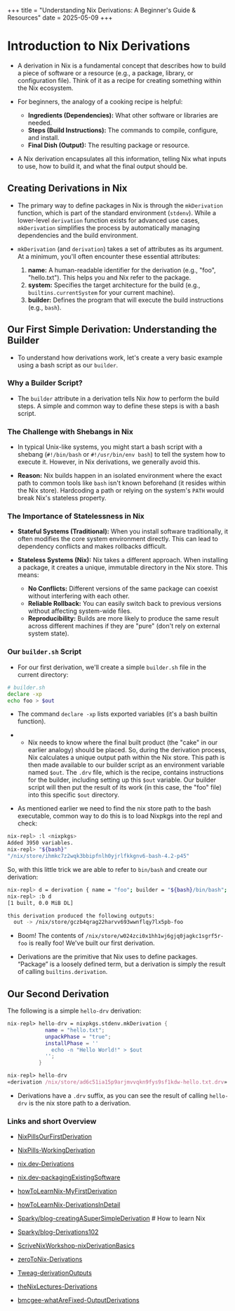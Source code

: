 +++
title = "Understanding Nix Derivations: A Beginner's Guide & Resources"
date = 2025-05-09
+++

# Introduction to Nix Derivations

- A derivation in Nix is a fundamental concept that describes how to build a piece of software or a resource (e.g., a package, library, or configuration file). Think of it as a recipe for creating something within the Nix ecosystem.

- For beginners, the analogy of a cooking recipe is helpful:

  - **Ingredients (Dependencies):** What other software or libraries are needed.
  - **Steps (Build Instructions):** The commands to compile, configure, and install.
  - **Final Dish (Output):** The resulting package or resource.

- A Nix derivation encapsulates all this information, telling Nix what inputs to use, how to build it, and what the final output should be.

## Creating Derivations in Nix

- The primary way to define packages in Nix is through the `mkDerivation` function, which is part of the standard environment (`stdenv`). While a lower-level `derivation` function exists for advanced use cases, `mkDerivation` simplifies the process by automatically managing dependencies and the build environment.

- `mkDerivation` (and `derivation`) takes a set of attributes as its argument. At a minimum, you'll often encounter these essential attributes:

  1.  **name:** A human-readable identifier for the derivation (e.g., "foo", "hello.txt"). This helps you and Nix refer to the package.
  2.  **system:** Specifies the target architecture for the build (e.g., `builtins.currentSystem` for your current machine).
  3.  **builder:** Defines the program that will execute the build instructions (e.g., `bash`).

## Our First Simple Derivation: Understanding the Builder

- To understand how derivations work, let's create a very basic example using a bash script as our `builder`.

### Why a Builder Script?

- The `builder` attribute in a derivation tells Nix _how_ to perform the build steps. A simple and common way to define these steps is with a bash script.

### The Challenge with Shebangs in Nix

- In typical Unix-like systems, you might start a bash script with a shebang (`#!/bin/bash` or `#!/usr/bin/env bash`) to tell the system how to execute it. However, in Nix derivations, we generally avoid this.

- **Reason:** Nix builds happen in an isolated environment where the exact path to common tools like `bash` isn't known beforehand (it resides within the Nix store). Hardcoding a path or relying on the system's `PATH` would break Nix's stateless property.

### The Importance of Statelessness in Nix

- **Stateful Systems (Traditional):** When you install software traditionally, it often modifies the core system environment directly. This can lead to dependency conflicts and makes rollbacks difficult.

- **Stateless Systems (Nix):** Nix takes a different approach. When installing a package, it creates a unique, immutable directory in the Nix store. This means:
  - **No Conflicts:** Different versions of the same package can coexist without interfering with each other.
  - **Reliable Rollback:** You can easily switch back to previous versions without affecting system-wide files.
  - **Reproducibility:** Builds are more likely to produce the same result across different machines if they are "pure" (don't rely on external system state).

### Our `builder.sh` Script

- For our first derivation, we'll create a simple `builder.sh` file in the current directory:

```bash
# builder.sh
declare -xp
echo foo > $out
```

- The command `declare -xp` lists exported variables (it's a bash builtin function).

- - Nix needs to know where the final built product (the "cake" in our earlier analogy) should be placed. So, during the derivation process, Nix calculates a unique output path within the Nix store. This path is then made available to our builder script as an environment variable named `$out`. The `.drv` file, which is the recipe, contains instructions for the builder, including setting up this `$out` variable. Our builder script will then put the result of its work (in this case, the "foo" file) into this specific `$out` directory.

- As mentioned earlier we need to find the nix store path to the bash executable, common way to do this is to load Nixpkgs into the repl and check:

```bash
nix-repl> :l <nixpkgs>
Added 3950 variables.
nix-repl> "${bash}"
"/nix/store/ihmkc7z2wqk3bbipfnlh0yjrlfkkgnv6-bash-4.2-p45"
```

So, with this little trick we are able to refer to `bin/bash` and create our derivation:

```bash
nix-repl> d = derivation { name = "foo"; builder = "${bash}/bin/bash"; args = [ ./builder.sh ]; system = builtins.currentSystem; }
nix-repl> :b d
[1 built, 0.0 MiB DL]

this derivation produced the following outputs:
  out -> /nix/store/gczb4qrag22harvv693wwnflqy7lx5pb-foo
```

- Boom! The contents of `/nix/store/w024zci0x1hh1wj6gjq0jagkc1sgrf5r-foo` is really foo! We've built our first derivation.

- Derivations are the primitive that Nix uses to define packages. “Package” is a loosely defined term, but a derivation is simply the result of calling `builtins.derivation`.

## Our Second Derivation

The following is a simple `hello-drv` derivation:

```nix
nix-repl> hello-drv = nixpkgs.stdenv.mkDerivation {
            name = "hello.txt";
            unpackPhase = "true";
            installPhase = ''
              echo -n "Hello World!" > $out
            '';
          }

nix-repl> hello-drv
«derivation /nix/store/ad6c51ia15p9arjmvvqkn9fys9sf1kdw-hello.txt.drv»
```

- Derivations have a `.drv` suffix, as you can see the result of calling `hello-drv` is the nix store path to a derivation.

### Links and short Overview

- [NixPillsOurFirstDerivation](https://nixos.org/guides/nix-pills/06-our-first-derivation)

- [NixPills-WorkingDerivation](https://nixos.org/guides/nix-pills/07-working-derivation)

- [nix.dev-Derivations](https://nix.dev/manual/nix/2.24/language/derivations)

- [nix.dev-packagingExistingSoftware](https://nix.dev/tutorials/packaging-existing-software)

- [howToLearnNix-MyFirstDerivation](https://ianthehenry.com/posts/how-to-learn-nix/my-first-derivation/)

- [howToLearnNix-DerivationsInDetail](https://ianthehenry.com/posts/how-to-learn-nix/derivations-in-detail/)

- [Sparky/blog-creatingASuperSimpleDerivation](https://www.sam.today/blog/creating-a-super-simple-derivation-learning-nix-pt-3) # How to learn Nix

- [Sparky/blog-Derivations102](https://www.sam.today/blog/derivations-102-learning-nix-pt-4)

- [ScriveNixWorkshop-nixDerivationBasics](https://scrive.github.io/nix-workshop/04-derivations/01-derivation-basics.html)

- [zeroToNix-Derivations](https://zero-to-nix.com/concepts/derivations/)

- [Tweag-derivationOutputs](https://www.tweag.io/blog/2021-02-17-derivation-outputs-and-output-paths/)

- [theNixLectures-Derivations](https://ayats.org/blog/nix-tuto-2)

- [bmcgee-whatAreFixed-OutputDerivations](https://bmcgee.ie/posts/2023/02/nix-what-are-fixed-output-derivations-and-why-use-them/)
